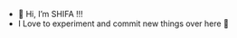 - 👋 Hi, I’m SHIFA !!!
- I Love to experiment and commit new things over here 🥰


<!---
shifakhan270403/shifakhan270403 is a ✨ special ✨ repository because its `README.md` (this file) appears on your GitHub profile.
You can click the Preview link to take a look at your changes.
--->
